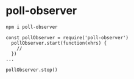# poll-observer

`npm i poll-observer`


```
const pollObserver = require('poll-observer')
  pollObserver.start(function(xhrs) {
    //
  })
...

pollObserver.stop()
```
